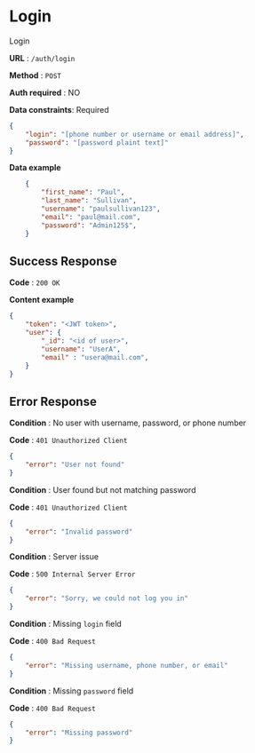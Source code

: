 # Login

Login

**URL** : `/auth/login`

**Method** : `POST`

**Auth required** : NO

**Data constraints**: Required

```json
{
    "login": "[phone number or username or email address]",
    "password": "[password plaint text]"
}
```

**Data example**

```json
    {
        "first_name": "Paul",
        "last_name": "Sullivan",
        "username": "paulsullivan123",
        "email": "paul@mail.com",
        "password": "Admin125$",
    }
```

## Success Response

**Code** : `200 OK`

**Content example**

```json
{
    "token": "<JWT token>",
    "user": {
        "_id": "<id of user>",
        "username": "UserA",
        "email" : "usera@mail.com",
    }
}
```

## Error Response

**Condition** : No user with username, password, or phone number

**Code** : `401 Unauthorized Client`

```json
{
    "error": "User not found"
}
```

**Condition** : User found but not matching password

**Code** : `401 Unauthorized Client`

```json
{
    "error": "Invalid password"
}
```

**Condition** : Server issue

**Code** : `500 Internal Server Error`

```json
{
    "error": "Sorry, we could not log you in"
}
```

**Condition** : Missing `login` field

**Code** : `400 Bad Request`

```json
{
    "error": "Missing username, phone number, or email"
}
```

**Condition** : Missing `password` field

**Code** : `400 Bad Request`

```json
{
    "error": "Missing password"
}
```